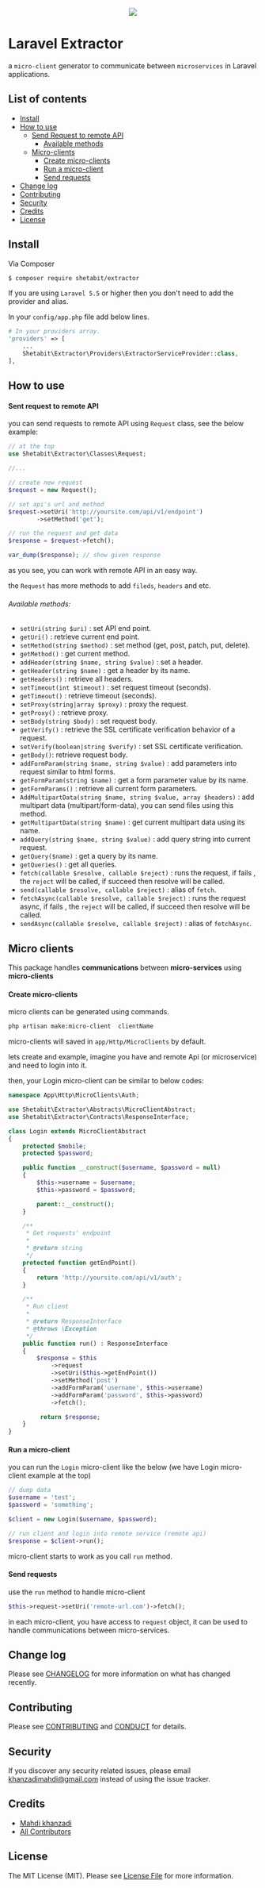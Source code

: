 <p align="center">
    <img src="resources/images/microservices-communication.png?raw=true">
</p>

# Laravel Extractor

a `micro-client` generator to communicate between `microservices` in Laravel applications.

## List of contents

- [Install](#install)
- [How to use](#how-to-use)
  - [Send Request to remote API](#sent-request-to-remote-api)
    - [Available methods](#available-methods)
  - [Micro-clients](#micro-clients)
    - [Create micro-clients](#create-micro-clients)
    - [Run a micro-client](#run-a-micro-client)
    - [Send requests](#send-requests)
- [Change log](#change-log)
- [Contributing](#contributing)
- [Security](#security)
- [Credits](#credits)
- [License](#license)

## Install

Via Composer

```bash
$ composer require shetabit/extractor
```

If you are using `Laravel 5.5` or higher then you don't need to add the provider and alias.

In your `config/app.php` file add below lines.

```php
# In your providers array.
'providers' => [
	...
	Shetabit\Extractor\Providers\ExtractorServiceProvider::class,
],
```

## How to use

#### Sent request to remote API

you can send requests to remote API using `Request` class, see the below example:

```php
// at the top
use Shetabit\Extractor\Classes\Request;

//...

// create new request
$request = new Request();

// set api's url and method
$request->setUri('http://yoursite.com/api/v1/endpoint')
		->setMethod('get');

// run the request and get data
$response = $request->fetch();

var_dump($response); // show given response

```

as you see, you can work with remote API in an easy way.

the `Request` has more methods to add `fileds`, `headers` and etc.

###### Available methods:

- `setUri(string $uri)` : set API end point.
- `getUri()` : retrieve current end point.
- `setMethod(string $method)` : set method (get, post, patch, put, delete).
- `getMethod()` : get current method.
- `addHeader(string $name, string $value)` : set a header.
- `getHeader(string $name)` : get a header by its name.
- `getHeaders()` : retrieve all headers.
- `setTimeout(int $timeout)` : set request timeout (seconds).
- `getTimeout()` : retrieve timeout (seconds).
- `setProxy(string|array $proxy)` : proxy the request.
- `getProxy()` : retrieve proxy.
- `setBody(string $body)` : set request body.
- `getVerify()` : retrieve the SSL certificate verification behavior of a request.
- `setVerify(boolean|string $verify)` : set SSL certificate verification.
- `getBody()`: retrieve request body.
- `addFormParam(string $name, string $value)` : add parameters into request similar to html forms.
- `getFormParam(string $name)` : get a form parameter value by its name.
- `getFormParams()` : retrieve all current form parameters.
- `AddMultipartData(string $name, string $value, array $headers)` : add multipart data (multipart/form-data), you can send files using this method.
- `getMultipartData(string $name)` : get current multipart data using its name.
- `addQuery(string $name, string $value)` : add query string into current request.
- `getQuery($name)` : get a query by its name.
- `getQueries()` : get all queries.
- `fetch(callable $resolve, callable $reject)` : runs the request, if fails , the `reject` will be called, if succeed then resolve will be called.
- `send(callable $resolve, callable $reject)` : alias of `fetch`.
- `fetchAsync(callable $resolve, callable $reject)` : runs the request async, if fails , the `reject` will be called, if succeed then resolve will be called.
- `sendAsync(callable $resolve, callable $reject)` : alias of `fetchAsync`.

## Micro clients

This package handles **communications** between **micro-services** using **micro-clients**

#### Create micro-clients

micro clients can be generated using commands.

```bash
php artisan make:micro-client  clientName
```

micro-clients will saved in `app/Http/MicroClients` by default.

lets create and example, imagine you have and remote Api (or microservice) and need to login into it.

then, your Login micro-client can be similar to below codes:

```php
namespace App\Http\MicroClients\Auth;

use Shetabit\Extractor\Abstracts\MicroClientAbstract;
use Shetabit\Extractor\Contracts\ResponseInterface;

class Login extends MicroClientAbstract
{
    protected $mobile;
    protected $password;

    public function __construct($username, $password = null)
    {
        $this->username = $username;
        $this->password = $password;

        parent::__construct();
    }

    /**
     * Get requests' endpoint
     *
     * @return string
     */
    protected function getEndPoint()
    {
        return 'http://yoursite.com/api/v1/auth';
    }

    /**
     * Run client
     *
     * @return ResponseInterface
     * @throws \Exception
     */
    public function run() : ResponseInterface
    {
        $response = $this
            ->request
            ->setUri($this->getEndPoint())
            ->setMethod('post')
            ->addFormParam('username', $this->username)
            ->addFormParam('password', $this->password)
            ->fetch();

         return $response;
    }
}
```

#### Run a micro-client

you can run the `Login` micro-client like the below (we have Login micro-client example at the top)

```php
// dump data
$username = 'test';
$password = 'something';

$client = new Login($username, $password);

// run client and login into remote service (remote api)
$response = $client->run();
```

micro-client starts to work as you call `run` method.

#### Send requests

use the `run` method to handle micro-client

```php
$this->request->setUri('remote-url.com')->fetch();
```

in each micro-client, you have access to `request` object, it can be used to handle communications between micro-services.

## Change log

Please see [CHANGELOG](CHANGELOG.md) for more information on what has changed recently.

## Contributing

Please see [CONTRIBUTING](CONTRIBUTING.md) and [CONDUCT](CONDUCT.md) for details.

## Security

If you discover any security related issues, please email khanzadimahdi@gmail.com instead of using the issue tracker.

## Credits

- [Mahdi khanzadi][link-author]
- [All Contributors][link-contributors]

## License

The MIT License (MIT). Please see [License File](LICENSE.md) for more information.

[link-packagist]: https://packagist.org/packages/shetabit/extractor
[link-code-quality]: https://scrutinizer-ci.com/g/shetabit/extractor
[link-author]: https://github.com/khanzadimahdi
[link-contributors]: ../../contributors
